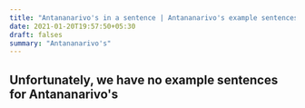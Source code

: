 ```yaml
---
title: "Antananarivo's in a sentence | Antananarivo's example sentences"
date: 2021-01-20T19:57:50+05:30
draft: falses
summary: "Antananarivo's"
---
```

## Unfortunately, we have no example sentences for Antananarivo's                 
